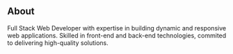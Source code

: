 <h2>About</h2>
<p>Full Stack Web Developer with expertise in building dynamic and responsive web applications. Skilled in front-end and back-end technologies, commited to delivering high-quality solutions.</p>

